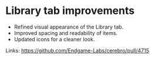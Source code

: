 # Library tab improvements

- Refined visual appearance of the Library tab.
- Improved spacing and readability of items.
- Updated icons for a cleaner look.

Links:
https://github.com/Endgame-Labs/cerebro/pull/4715
